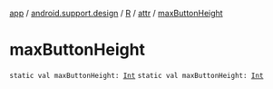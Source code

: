 [app](../../../index.md) / [android.support.design](../../index.md) / [R](../index.md) / [attr](index.md) / [maxButtonHeight](.)

# maxButtonHeight

`static val maxButtonHeight: `[`Int`](https://kotlinlang.org/api/latest/jvm/stdlib/kotlin/-int/index.html)
`static val maxButtonHeight: `[`Int`](https://kotlinlang.org/api/latest/jvm/stdlib/kotlin/-int/index.html)